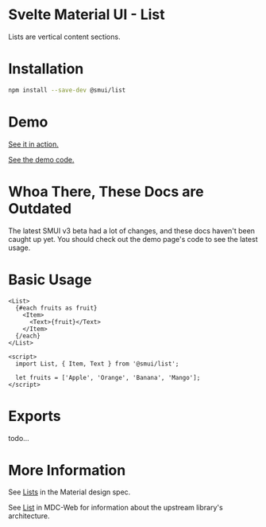 # Svelte Material UI - List

Lists are vertical content sections.

# Installation

```sh
npm install --save-dev @smui/list
```

# Demo

[See it in action.](https://sveltematerialui.com/demo/list)

[See the demo code.](/site/src/routes/demo/list/)

# Whoa There, These Docs are Outdated

The latest SMUI v3 beta had a lot of changes, and these docs haven't been caught up yet. You should check out the demo page's code to see the latest usage.

# Basic Usage

```svelte
<List>
  {#each fruits as fruit}
    <Item>
      <Text>{fruit}</Text>
    </Item>
  {/each}
</List>

<script>
  import List, { Item, Text } from '@smui/list';

  let fruits = ['Apple', 'Orange', 'Banana', 'Mango'];
</script>
```

# Exports

todo...

# More Information

See [Lists](https://material.io/components/lists) in the Material design spec.

See [List](https://github.com/material-components/material-components-web/tree/v10.0.0/packages/mdc-list) in MDC-Web for information about the upstream library's architecture.
